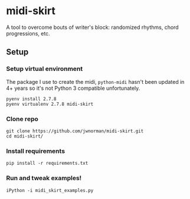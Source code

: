 # midi-skirt
A tool to overcome bouts of writer's block: randomized rhythms, chord progressions, etc.

## Setup

### Setup virtual environment
The package I use to create the midi, `python-midi` hasn't been updated in 4+ years so it's not Python 3 compatible unfortunately.
```
pyenv install 2.7.8
pyenv virtualenv 2.7.8 midi-skirt
```

### Clone repo
```
git clone https://github.com/jwnorman/midi-skirt.git
cd midi-skirt/
```

### Install requirements
```
pip install -r requirements.txt
```

### Run and tweak examples!
```
iPython -i midi_skirt_examples.py
```
